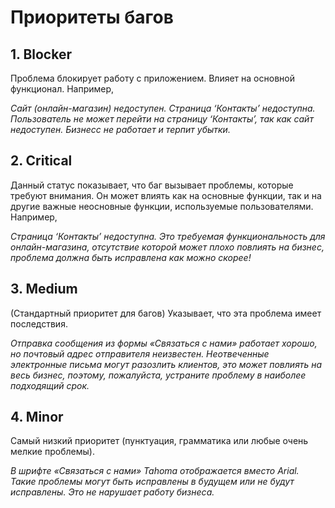# Приоритеты багов

## 1. Blocker ##

Проблема блокирует работу с приложением. Влияет на основной функционал. Например,

_Сайт (онлайн-магазин) недоступен. Страница ‘Контакты’ недоступна._
_Пользователь не может перейти на страницу ‘Контакты’, так как сайт недоступен. Бизнесс не работает и терпит убытки._

## 2. Critical ##

Данный статус показывает, что баг вызывает проблемы, которые требуют внимания. Он может влиять как на основные функции, так и на другие важные неосновные функции, используемые пользователями. Например,

_Страница ‘Контакты’ недоступна._ _Это требуемая функциональность для онлайн-магазина, отсутствие которой может плохо повлиять на бизнес, проблема должна быть исправлена как можно скорее!_

## 3. Medium ##
(Стандартный приоритет для багов) Указывает, что эта проблема имеет последствия.

_Отправка сообщения из формы «Связаться с нами» работает хорошо, но почтовый адрес отправителя неизвестен._
_Неотвеченные электронные письма могут разозлить клиентов, это может повлиять на весь бизнес, поэтому, пожалуйста, устраните проблему в наиболее подходящий срок._

## 4. Minor	##
Самый низкий приоритет (пунктуация, грамматика или любые очень мелкие проблемы).

_В шрифте «Связаться с нами» Tahoma отображается вместо Arial._
_Такие проблемы могут быть исправлены в будущем или не будут исправлены. Это не нарушает работу бизнеса._

